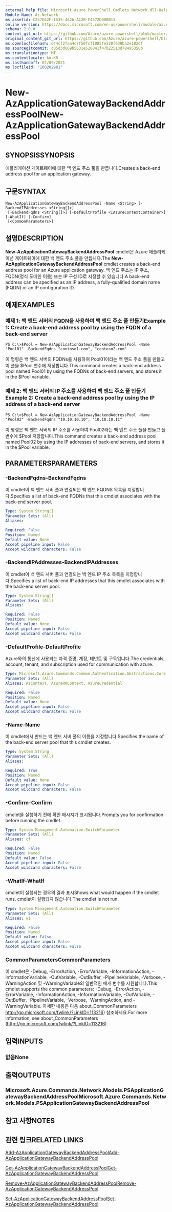 ```yaml
---
external help file: Microsoft.Azure.PowerShell.Cmdlets.Network.dll-Help.xml
Module Name: Az.Network
ms.assetid: C257E62F-1535-4626-A12B-F4572D00BB13
online version: https://docs.microsoft.com/en-us/powershell/module/az.network/new-azapplicationgatewaybackendaddresspool
schema: 2.0.0
content_git_url: https://github.com/Azure/azure-powershell/blob/master/src/Network/Network/help/New-AzApplicationGatewayBackendAddressPool.md
original_content_git_url: https://github.com/Azure/azure-powershell/blob/master/src/Network/Network/help/New-AzApplicationGatewayBackendAddressPool.md
ms.openlocfilehash: d44cf2faa4c7f50fcf1085fe528f638ba2e182df
ms.sourcegitcommit: c05d3d669b5631e526841f47b22513d78495350b
ms.translationtype: MT
ms.contentlocale: ko-KR
ms.lasthandoff: 02/09/2021
ms.locfileid: "100202981"
---
```

# <span data-ttu-id="154a5-101">New-AzApplicationGatewayBackendAddressPool</span><span class="sxs-lookup"><span data-stu-id="154a5-101">New-AzApplicationGatewayBackendAddressPool</span></span>

## <span data-ttu-id="154a5-102">SYNOPSIS</span><span class="sxs-lookup"><span data-stu-id="154a5-102">SYNOPSIS</span></span>
<span data-ttu-id="154a5-103">애플리케이션 게이트웨이에 대한 백 엔드 주소 풀을 만듭니다.</span><span class="sxs-lookup"><span data-stu-id="154a5-103">Creates a back-end address pool for an application gateway.</span></span>

## <span data-ttu-id="154a5-104">구문</span><span class="sxs-lookup"><span data-stu-id="154a5-104">SYNTAX</span></span>

```
New-AzApplicationGatewayBackendAddressPool -Name <String> [-BackendIPAddresses <String[]>]
 [-BackendFqdns <String[]>] [-DefaultProfile <IAzureContextContainer>] [-WhatIf] [-Confirm]
 [<CommonParameters>]
```

## <span data-ttu-id="154a5-105">설명</span><span class="sxs-lookup"><span data-stu-id="154a5-105">DESCRIPTION</span></span>
<span data-ttu-id="154a5-106">**New-AzApplicationGatewayBackendAddressPool** cmdlet은 Azure 애플리케이션 게이트웨이에 대한 백 엔드 주소 풀을 만듭니다.</span><span class="sxs-lookup"><span data-stu-id="154a5-106">The **New-AzApplicationGatewayBackendAddressPool** cmdlet creates a back-end address pool for an Azure application gateway.</span></span>
<span data-ttu-id="154a5-107">백 엔드 주소는 IP 주소, FQDN(정식 도메인 이름) 또는 IP 구성 ID로 지정할 수 있습니다.</span><span class="sxs-lookup"><span data-stu-id="154a5-107">A back-end address can be specified as an IP address, a fully-qualified domain name (FQDN) or an IP configuration ID.</span></span>

## <span data-ttu-id="154a5-108">예제</span><span class="sxs-lookup"><span data-stu-id="154a5-108">EXAMPLES</span></span>

### <span data-ttu-id="154a5-109">예제 1: 백 엔드 서버의 FQDN을 사용하여 백 엔드 주소 풀 만들기</span><span class="sxs-lookup"><span data-stu-id="154a5-109">Example 1: Create a back-end address pool by using the FQDN of a back-end server</span></span>
```
PS C:\>$Pool = New-AzApplicationGatewayBackendAddressPool -Name "Pool01" -BackendFqdns "contoso1.com", "contoso2.com"
```

<span data-ttu-id="154a5-110">이 명령은 백 엔드 서버의 FQDNs를 사용하여 Pool01이라는 백 엔드 주소 풀을 만들고 이 풀을 $Pool 변수에 저장합니다.</span><span class="sxs-lookup"><span data-stu-id="154a5-110">This command creates a back-end address pool named Pool01 by using the FQDNs of back-end servers, and stores it in the $Pool variable.</span></span>

### <span data-ttu-id="154a5-111">예제 2: 백 엔드 서버의 IP 주소를 사용하여 백 엔드 주소 풀 만들기</span><span class="sxs-lookup"><span data-stu-id="154a5-111">Example 2: Create a back-end address pool by using the IP address of a back-end server</span></span>
```
PS C:\>$Pool = New-AzApplicationGatewayBackendAddressPool -Name "Pool02" -BackendFqdns "10.10.10.10", "10.10.10.11"
```

<span data-ttu-id="154a5-112">이 명령은 백 엔드 서버의 IP 주소를 사용하여 Pool02라는 백 엔드 주소 풀을 만들고 풀 변수에 $Pool 저장합니다.</span><span class="sxs-lookup"><span data-stu-id="154a5-112">This command creates a back-end address pool named Pool02 by using the IP addresses of back-end servers, and stores it in the $Pool variable.</span></span>

## <span data-ttu-id="154a5-113">PARAMETERS</span><span class="sxs-lookup"><span data-stu-id="154a5-113">PARAMETERS</span></span>

### <span data-ttu-id="154a5-114">-BackendFqdns</span><span class="sxs-lookup"><span data-stu-id="154a5-114">-BackendFqdns</span></span>
<span data-ttu-id="154a5-115">이 cmdlet이 백 엔드 서버 풀과 연결되는 백 엔드 FQDNS 목록을 지정합니다.</span><span class="sxs-lookup"><span data-stu-id="154a5-115">Specifies a list of back-end FQDNs that this cmdlet associates with the back-end server pool.</span></span>

```yaml
Type: System.String[]
Parameter Sets: (All)
Aliases:

Required: False
Position: Named
Default value: None
Accept pipeline input: False
Accept wildcard characters: False
```

### <span data-ttu-id="154a5-116">-BackendIPAddresses</span><span class="sxs-lookup"><span data-stu-id="154a5-116">-BackendIPAddresses</span></span>
<span data-ttu-id="154a5-117">이 cmdlet이 백 엔드 서버 풀과 연결되는 백 엔드 IP 주소 목록을 지정합니다.</span><span class="sxs-lookup"><span data-stu-id="154a5-117">Specifies a list of back-end IP addresses that this cmdlet associates with the back-end server pool.</span></span>

```yaml
Type: System.String[]
Parameter Sets: (All)
Aliases:

Required: False
Position: Named
Default value: None
Accept pipeline input: False
Accept wildcard characters: False
```

### <span data-ttu-id="154a5-118">-DefaultProfile</span><span class="sxs-lookup"><span data-stu-id="154a5-118">-DefaultProfile</span></span>
<span data-ttu-id="154a5-119">Azure와의 통신에 사용되는 자격 증명, 계정, 테넌트 및 구독입니다.</span><span class="sxs-lookup"><span data-stu-id="154a5-119">The credentials, account, tenant, and subscription used for communication with azure.</span></span>

```yaml
Type: Microsoft.Azure.Commands.Common.Authentication.Abstractions.Core.IAzureContextContainer
Parameter Sets: (All)
Aliases: AzContext, AzureRmContext, AzureCredential

Required: False
Position: Named
Default value: None
Accept pipeline input: False
Accept wildcard characters: False
```

### <span data-ttu-id="154a5-120">-Name</span><span class="sxs-lookup"><span data-stu-id="154a5-120">-Name</span></span>
<span data-ttu-id="154a5-121">이 cmdlet에서 만드는 백 엔드 서버 풀의 이름을 지정합니다.</span><span class="sxs-lookup"><span data-stu-id="154a5-121">Specifies the name of the back-end server pool that this cmdlet creates.</span></span>

```yaml
Type: System.String
Parameter Sets: (All)
Aliases:

Required: True
Position: Named
Default value: None
Accept pipeline input: False
Accept wildcard characters: False
```

### <span data-ttu-id="154a5-122">-Confirm</span><span class="sxs-lookup"><span data-stu-id="154a5-122">-Confirm</span></span>
<span data-ttu-id="154a5-123">cmdlet을 실행하기 전에 확인 메시지가 표시됩니다.</span><span class="sxs-lookup"><span data-stu-id="154a5-123">Prompts you for confirmation before running the cmdlet.</span></span>

```yaml
Type: System.Management.Automation.SwitchParameter
Parameter Sets: (All)
Aliases: cf

Required: False
Position: Named
Default value: False
Accept pipeline input: False
Accept wildcard characters: False
```

### <span data-ttu-id="154a5-124">-WhatIf</span><span class="sxs-lookup"><span data-stu-id="154a5-124">-WhatIf</span></span>
<span data-ttu-id="154a5-125">cmdlet이 실행되는 경우의 결과 표시</span><span class="sxs-lookup"><span data-stu-id="154a5-125">Shows what would happen if the cmdlet runs.</span></span>
<span data-ttu-id="154a5-126">cmdlet이 실행되지 않습니다.</span><span class="sxs-lookup"><span data-stu-id="154a5-126">The cmdlet is not run.</span></span>

```yaml
Type: System.Management.Automation.SwitchParameter
Parameter Sets: (All)
Aliases: wi

Required: False
Position: Named
Default value: False
Accept pipeline input: False
Accept wildcard characters: False
```

### <span data-ttu-id="154a5-127">CommonParameters</span><span class="sxs-lookup"><span data-stu-id="154a5-127">CommonParameters</span></span>
<span data-ttu-id="154a5-128">이 cmdlet은 -Debug, -ErrorAction, -ErrorVariable, -InformationAction, -InformationVariable, -OutVariable, -OutBuffer, -PipelineVariable, -Verbose, -WarningAction 및 -WarningVariable의 일반적인 매개 변수를 지원합니다.</span><span class="sxs-lookup"><span data-stu-id="154a5-128">This cmdlet supports the common parameters: -Debug, -ErrorAction, -ErrorVariable, -InformationAction, -InformationVariable, -OutVariable, -OutBuffer, -PipelineVariable, -Verbose, -WarningAction, and -WarningVariable.</span></span> <span data-ttu-id="154a5-129">자세한 내용은 다음 about_CommonParameters http://go.microsoft.com/fwlink/?LinkID=113216) 참조하세요.</span><span class="sxs-lookup"><span data-stu-id="154a5-129">For more information, see about_CommonParameters (http://go.microsoft.com/fwlink/?LinkID=113216).</span></span>

## <span data-ttu-id="154a5-130">입력</span><span class="sxs-lookup"><span data-stu-id="154a5-130">INPUTS</span></span>

### <span data-ttu-id="154a5-131">없음</span><span class="sxs-lookup"><span data-stu-id="154a5-131">None</span></span>

## <span data-ttu-id="154a5-132">출력</span><span class="sxs-lookup"><span data-stu-id="154a5-132">OUTPUTS</span></span>

### <span data-ttu-id="154a5-133">Microsoft.Azure.Commands.Network.Models.PSApplicationGatewayBackendAddressPool</span><span class="sxs-lookup"><span data-stu-id="154a5-133">Microsoft.Azure.Commands.Network.Models.PSApplicationGatewayBackendAddressPool</span></span>

## <span data-ttu-id="154a5-134">참고 사항</span><span class="sxs-lookup"><span data-stu-id="154a5-134">NOTES</span></span>

## <span data-ttu-id="154a5-135">관련 링크</span><span class="sxs-lookup"><span data-stu-id="154a5-135">RELATED LINKS</span></span>

[<span data-ttu-id="154a5-136">Add-AzApplicationGatewayBackendAddressPool</span><span class="sxs-lookup"><span data-stu-id="154a5-136">Add-AzApplicationGatewayBackendAddressPool</span></span>](./Add-AzApplicationGatewayBackendAddressPool.md)

[<span data-ttu-id="154a5-137">Get-AzApplicationGatewayBackendAddressPool</span><span class="sxs-lookup"><span data-stu-id="154a5-137">Get-AzApplicationGatewayBackendAddressPool</span></span>](./Get-AzApplicationGatewayBackendAddressPool.md)

[<span data-ttu-id="154a5-138">Remove-AzApplicationGatewayBackendAddressPool</span><span class="sxs-lookup"><span data-stu-id="154a5-138">Remove-AzApplicationGatewayBackendAddressPool</span></span>](./Remove-AzApplicationGatewayBackendAddressPool.md)

[<span data-ttu-id="154a5-139">Set-AzApplicationGatewayBackendAddressPool</span><span class="sxs-lookup"><span data-stu-id="154a5-139">Set-AzApplicationGatewayBackendAddressPool</span></span>](./Set-AzApplicationGatewayBackendAddressPool.md)



